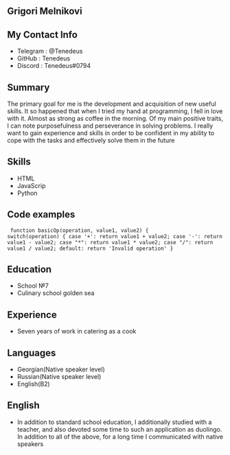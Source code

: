 ## Grigori Melnikovi
## My Contact Info
- Telegram : @Tenedeus
- GitHub : Tenedeus
- Discord : Tenedeus#0794
## Summary
 The primary goal for me is the development and acquisition of new useful skills. It so happened that when I tried my hand at programming, I fell in love with it. Almost as strong as coffee in the morning. Of my main positive traits, I can note purposefulness and perseverance in solving problems. I really want to gain experience and skills in order to be confident in my ability to cope with the tasks and effectively solve them in the future
 ## Skills
- HTML
- JavaScrip
- Python
## Code examples
 <code> function basicOp(operation, value1, value2)
 {
    switch(operation) {
      case '+':
        return value1 + value2;
      case '-': 
        return value1 - value2;
      case "*": 
        return value1 * value2;
      case "/":
        return value1 / value2;
      default:
        return 'Invalid operation'
  }</code>

## Education
- School №7
- Culinary school golden sea 
## Experience
- Seven years of work in catering as a cook
## Languages
- Georgian(Native speaker level)
- Russian(Native speaker level)
- English(B2)
## English
- In addition to standard school education, I additionally studied with a teacher, and also devoted some time to such an application as duolingo. In addition to all of the above, for a long time I communicated with native speakers